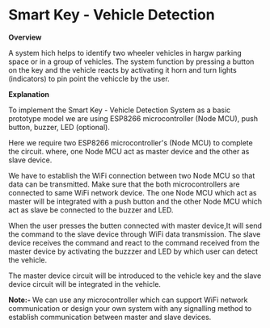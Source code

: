 <h1><b>Smart Key - Vehicle Detection</b></h1>

<b>Overview</b>
<p>A system hich helps to identify two wheeler vehicles in hargw parking space or in a group of vehicles. The system function by pressing a button on the key and the vehicle reacts by activating it horn and turn lights (indicators) to pin point the vehiccle by the user.</p>

<b>Explanation</b>
<p>To implement the Smart Key - Vehicle Detection System as a basic prototype model we are using ESP8266 microcontroller (Node MCU), push button, buzzer, LED (optional).</p>
<p>Here we require two ESP8266 microcontroller's (Node MCU) to complete the circuit. where, one Node MCU act as master device and the other as slave device.</p>
<p>We have to establish the WiFi connection between two Node MCU so that data can be transmitted. Make sure that the both microcontrollers are connected to same WiFi network device. The one Node MCU which act as master will be integrated with a push button and the other Node MCU which act as slave be connected to the buzzer and LED.</p>
<p>When the user presses the butten connected with master device,It will send the command to the slave device through WiFi data transmission. The slave device receives the command and react to the command received from the master device by activating the buzzzer and LED by which user can detect the vehicle. </p>
<p>The master device circuit will be introduced to the vehicle key and the slave device circuit will be integrated in the vehicle. </p>
<p><b>Note:- </b> We can use any microcontroller which can support WiFi network communication or design your own system with any signalling method to establish communication between master and slave devices.</p>
